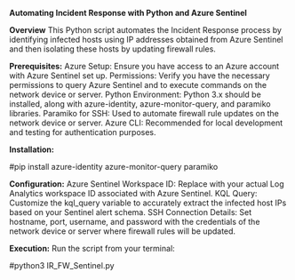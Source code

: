 **Automating Incident Response with Python and Azure Sentinel**

**Overview**
This Python script automates the Incident Response process by identifying infected hosts using IP addresses obtained from Azure Sentinel and then isolating these hosts by updating firewall rules.

**Prerequisites:**
Azure Setup: Ensure you have access to an Azure account with Azure Sentinel set up.
Permissions: Verify you have the necessary permissions to query Azure Sentinel and to execute commands on the network device or server.
Python Environment: Python 3.x should be installed, along with azure-identity, azure-monitor-query, and paramiko libraries.
Paramiko for SSH: Used to automate firewall rule updates on the network device or server.
Azure CLI: Recommended for local development and testing for authentication purposes.

**Installation:**

#pip install azure-identity azure-monitor-query paramiko

**Configuration:**
Azure Sentinel Workspace ID: Replace <Your-Workspace-ID> with your actual Log Analytics workspace ID associated with Azure Sentinel.
KQL Query: Customize the kql_query variable to accurately extract the infected host IPs based on your Sentinel alert schema.
SSH Connection Details: Set hostname, port, username, and password with the credentials of the network device or server where firewall rules will be updated.

**Execution:**
Run the script from your terminal:

#python3 IR_FW_Sentinel.py
